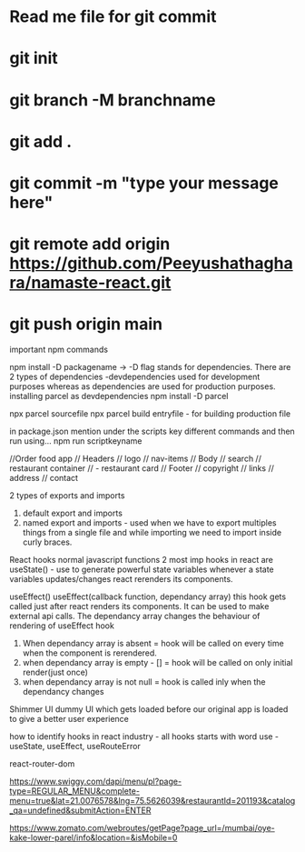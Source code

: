 # Read me file for git commit
# git init
# git branch -M branchname
# git add .
# git commit -m "type your message here"
# git remote add origin https://github.com/Peeyushathaghara/namaste-react.git
# git push origin main

<!-- important json packages in our package.json file
first command npm init - to create package  -->

<!-- we need a bumdler eg webpack, parcel -->

important npm commands

npm install -D packagename ->  -D flag stands for dependencies. There are 2 types of dependencies -devdependencies used for development purposes whereas as dependencies are used for production purposes.
installing parcel as devdependencies
npm install -D parcel

npx parcel sourcefile
npx parcel build entryfile - for building production file

in package.json mention under the scripts key different commands and then run using...
npm run scriptkeyname

//Order food app
// Headers
//     logo
//     nav-items
// Body
//     search
//     restaurant container
//     - restaurant card
// Footer
//     copyright
//     links
//     address
//     contact

2 types of exports and imports
1. default export and imports
2. named export and imports - used when we have to export multiples things from a single file and while importing we need to import inside curly braces.

React hooks
normal javascript functions
2 most imp hooks in react are
useState() - use to generate powerful state variables
whenever a state variables updates/changes react rerenders its components. 

useEffect()
useEffect(callback function, dependancy array)
this hook gets called just after react renders its components.
It can be used to make external api calls.
The dependancy array changes the behaviour of rendering of useEffect hook
1. When dependancy array is absent = hook will be called on every time when the component is rerendered.
2. when dependancy array is empty - [] = hook will be called on only initial render(just once)
3. when dependancy array is not null = hook is called inly when the dependancy changes

Shimmer UI
dummy UI which gets loaded before our original app is loaded to give a better user experience

how to identify hooks in react industry - all hooks starts with word use - useState, useEffect, useRouteError

react-router-dom


https://www.swiggy.com/dapi/menu/pl?page-type=REGULAR_MENU&complete-menu=true&lat=21.0076578&lng=75.5626039&restaurantId=201193&catalog_qa=undefined&submitAction=ENTER

https://www.zomato.com/webroutes/getPage?page_url=/mumbai/oye-kake-lower-parel/info&location=&isMobile=0